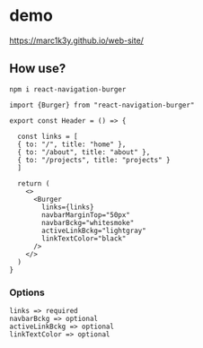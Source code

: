 # demo
https://marc1k3y.github.io/web-site/

## How use?

`npm i react-navigation-burger`

```
import {Burger} from "react-navigation-burger"

export const Header = () => {

  const links = [
  { to: "/", title: "home" },
  { to: "/about", title: "about" },
  { to: "/projects", title: "projects" }
  ]
  
  return (
    <>
      <Burger 
        links={links}
        navbarMarginTop="50px"
        navbarBckg="whitesmoke" 
        activeLinkBckg="lightgray"
        linkTextColor="black" 
      />
    </>
  )
}
```

### Options
```
links => required
navbarBckg => optional
activeLinkBckg => optional
linkTextColor => optional
```